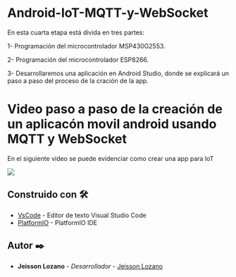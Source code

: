 # Android-IoT-MQTT-y-WebSocket

En esta cuarta etapa está divida en tres partes:

1- Programación del microcontrolador MSP430G2553.

2- Programación del microcontrolador ESP8266.

3- Desarrollaremos una aplicación en Android Studio, donde se explicará un paso a paso del proceso de la cración de la app.

# Video paso a paso de la creación de un aplicacón movil android usando MQTT y WebSocket
En el siguiente video se puede evidenciar como crear una app para IoT

[![](http://img.youtube.com/vi/HEduaPklxhw/0.jpg)](http://www.youtube.com/watch?v=HEduaPklxhw "Android Studio IoT MQTT-WebSocket")

## Construido con 🛠️
* [VsCode](https://code.visualstudio.com/) - Editor de texto Visual Studio Code
* [PlatformIO](https://platformio.org/) - PlatformIO IDE

## Autor ✒️
* **Jeisson Lozano** - *Desarrollador* - [Jeisson Lozano](https://github.com/JeissonLozano)

